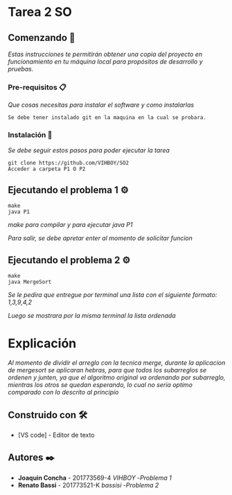 # Tarea 2 SO


## Comenzando 🚀

_Estas instrucciones te permitirán obtener una copia del proyecto en funcionamiento en tu máquina local para propósitos de desarrollo y pruebas._

### Pre-requisitos 📋

_Que cosas necesitas para instalar el software y como instalarlas_

```
Se debe tener instalado git en la maquina en la cual se probara.
```

### Instalación 🔧

_Se debe seguir estos pasos para poder ejecutar la tarea_

```
git clone https://github.com/VIHBOY/SO2
Acceder a carpeta P1 O P2
```

## Ejecutando el problema 1 ⚙️

```
make
java P1
```
_make para compilar y para ejecutar java P1_

_Para salir, se debe apretar enter al momento de solicitar funcion_


## Ejecutando el problema 2 ⚙️

```
make
java MergeSort
```
_Se le pedira que entregue por terminal una lista con el siguiente formato: 1,3,9,4,2_

_Luego se mostrara por la misma terminal la lista ordenada_

# Explicación
_Al momento de dividir el arreglo con la tecnica merge, durante la aplicacion de mergesort se aplicaran hebras, para que todos los subarreglos se ordenen y junten, ya que el algoritmo original va ordenando por subarreglo, mientras los otros se quedan esperando, lo cual no seria optimo comparado con lo descrito al principio_

## Construido con 🛠️

* [VS code] - Editor de texto

## Autores ✒️

* **Joaquin Concha** - 201773569-4 *VIHBOY*
    -_Problema 1_
* **Renato Bassi** - 201773521-K *bassisi*
    -_Problema 2_  
